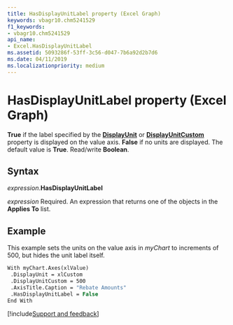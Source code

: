 ```yaml
---
title: HasDisplayUnitLabel property (Excel Graph)
keywords: vbagr10.chm5241529
f1_keywords:
- vbagr10.chm5241529
api_name:
- Excel.HasDisplayUnitLabel
ms.assetid: 5093286f-53ff-3c56-d047-7b6a92d2b7d6
ms.date: 04/11/2019
ms.localizationpriority: medium
---
```



# HasDisplayUnitLabel property (Excel Graph)

**True** if the label specified by the **[DisplayUnit](Excel.DisplayUnit.md)** or **[DisplayUnitCustom](Excel.DisplayUnitCustom.md)** property is displayed on the value axis. **False** if no units are displayed. The default value is **True**. Read/write **Boolean**.

## Syntax

_expression_.**HasDisplayUnitLabel**

_expression_ Required. An expression that returns one of the objects in the **Applies To** list.

## Example

This example sets the units on the value axis in _myChart_ to increments of 500, but hides the unit label itself.

```vb
With myChart.Axes(xlValue) 
 .DisplayUnit = xlCustom 
 .DisplayUnitCustom = 500 
 .AxisTitle.Caption = "Rebate Amounts" 
 .HasDisplayUnitLabel = False 
End With
```

[!include[Support and feedback](~/includes/feedback-boilerplate.md)]